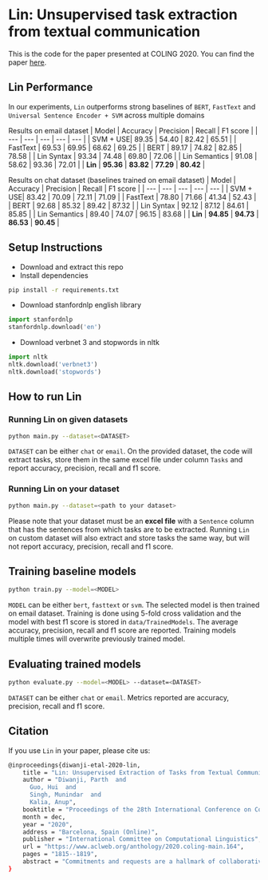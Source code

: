 # Lin: Unsupervised task extraction from textual communication
This is the code for the paper presented at COLING 2020. You can find the paper [here](https://www.aclweb.org/anthology/2020.coling-main.164.pdf).

## Lin Performance
In our experiments, `Lin` outperforms strong baselines of `BERT`, `FastText` and `Universal Sentence Encoder + SVM` across multiple domains

Results on email dataset
| Model    | Accuracy | Precision | Recall | F1 score |
| ---      | ---      | ---    | ---      | ---      |
| SVM + USE| 89.35    | 54.40   | 82.42 | 65.51 |
| FastText | 69.53    | 69.95   | 68.62 | 69.25 |
| BERT | 89.17    | 74.82   | 82.85 | 78.58 |
| Lin Syntax | 93.34    | 74.48   | 69.80 | 72.06 |
| Lin Semantics | 91.08    | 58.62   | 93.36 | 72.01 |
| **Lin** | **95.36**    | **83.82**   | **77.29** | **80.42** |

Results on chat dataset (baselines trained on email dataset)
| Model    | Accuracy | Precision | Recall | F1 score |
| ---      | ---      | ---    | ---      | ---      |
| SVM + USE| 83.42    | 70.09   | 72.11 | 71.09 |
| FastText | 78.80    | 71.66   | 41.34 | 52.43 |
| BERT | 92.68    | 85.32   | 89.42 | 87.32 |
| Lin Syntax | 92.12    | 87.12   | 84.61 | 85.85 |
| Lin Semantics | 89.40    | 74.07   | 96.15 | 83.68 |
| **Lin** | **94.85**    | **94.73**   | **86.53** | **90.45** |
## Setup Instructions
* Download and extract this repo
* Install dependencies
```bash
pip install -r requirements.txt
```
* Download stanfordnlp english library
```python
import stanfordnlp
stanfordnlp.download('en')
```
* Download verbnet 3 and stopwords in nltk
```python
import nltk
nltk.download('verbnet3')
nltk.download('stopwords')
```

## How to run Lin

### Running Lin on given datasets
```bash
python main.py --dataset=<DATASET>
```
`DATASET` can be either `chat` or `email`.
On the provided dataset, the code will extract tasks, store them in the same excel file under column `Tasks` and report accuracy, precision, recall and f1 score.

### Running Lin on your dataset
```bash
python main.py --dataset=<path to your dataset>
```
Please note that your dataset must be an **excel file** with a `Sentence` column that has the sentences from which tasks are to be extracted.
Running `Lin` on custom dataset will also extract and store tasks the same way, but will not report accuracy, precision, recall and f1 score.

## Training baseline models
```bash
python train.py --model=<MODEL>
```
`MODEL` can be either `bert`, `fasttext` or `svm`. The selected model is then trained on email dataset.
Training is done using 5-fold cross validation and the model with best f1 score is stored in `data/TrainedModels`.
The average accuracy, precision, recall and f1 score are reported.
Training models multiple times will overwrite previously trained model.

## Evaluating trained models
```bash
python evaluate.py --model=<MODEL> --dataset=<DATASET>
```
`DATASET` can be either `chat` or `email`. Metrics reported are accuracy, precision, recall and f1 score.

## Citation
If you use `Lin` in your paper, please cite us:
```bash
@inproceedings{diwanji-etal-2020-lin,
    title = "Lin: Unsupervised Extraction of Tasks from Textual Communication",
    author = "Diwanji, Parth  and
      Guo, Hui  and
      Singh, Munindar  and
      Kalia, Anup",
    booktitle = "Proceedings of the 28th International Conference on Computational Linguistics",
    month = dec,
    year = "2020",
    address = "Barcelona, Spain (Online)",
    publisher = "International Committee on Computational Linguistics",
    url = "https://www.aclweb.org/anthology/2020.coling-main.164",
    pages = "1815--1819",
    abstract = "Commitments and requests are a hallmark of collaborative communication, especially in team settings. Identifying specific tasks being committed to or request from emails and chat messages can enable important downstream tasks, such as producing todo lists, reminders, and calendar entries. State-of-the-art approaches for task identification rely on large annotated datasets, which are not always available, especially for domain-specific tasks. Accordingly, we propose Lin, an unsupervised approach of identifying tasks that leverages dependency parsing and VerbNet. Our evaluations show that Lin yields comparable or more accurate results than supervised models on domains with large training sets, and maintains its excellent performance on unseen domains.",
}
```
